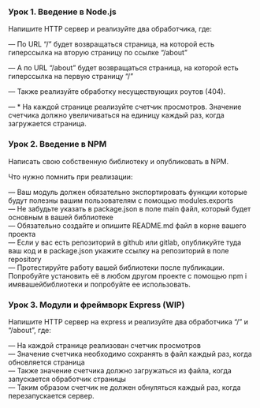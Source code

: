 ### Урок 1. Введение в Node.js

Напишите HTTP сервер и реализуйте два обработчика, где:<br>

— По URL “/” будет возвращаться страница, на которой есть гиперссылка на вторую страницу по ссылке “/about”<br>

— А по URL “/about” будет возвращаться страница, на которой есть гиперссылка на первую страницу “/”<br>

— Также реализуйте обработку несуществующих роутов (404).<br>

— * На каждой странице реализуйте счетчик просмотров. Значение счетчика должно увеличиваться на единицу каждый раз, когда загружается страница.<br>

### Урок 2. Введение в NPM

Написать свою собственную библиотеку и опубликовать в NPM.<br>

Что нужно помнить при реализации:<br>

— Ваш модуль должен обязательно экспортировать функции которые будут полезны вашим пользователям с помощью modules.exports<br>
— Не забудьте указать в package.json в поле main файл, который будет основным в вашей библиотеке<br>
— Обязательно создайте и опишите README.md файл в корне вашего проекта<br>
— Если у вас есть репозиторий в github или gitlab, опубликуйте туда ваш код и в package.json укажите ссылку на репозиторий в поле repository<br>
— Протестируйте работу вашей библиотеки после публикации. Попробуйте установить её в любом другом проекте с помощью npm i имявашейбиблиотеки и попробуйте ее использовать.<br>

### Урок 3. Модули и фреймворк Express (WIP)
Напишите HTTP сервер на express и реализуйте два обработчика “/” и “/about”, где:<br>

— На каждой странице реализован счетчик просмотров<br>
— Значение счетчика необходимо сохранять в файл каждый раз, когда обновляется страница<br>
— Также значение счетчика должно загружаться из файла, когда запускается обработчик страницы<br>
— Таким образом счетчик не должен обнуляться каждый раз, когда перезапускается сервер.<br>
